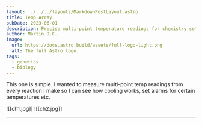 ```yaml
---
layout: ../../../layouts/MarkdownPostLayout.astro
title: Temp Array
pubDate: 2023-06-01
description: Precise multi-point temperature readings for chemistry setups.
author: Martin D.C.
image:
  url: https://docs.astro.build/assets/full-logo-light.png
  alt: The full Astro logo.
tags:
  - genetics
  - biology
---
```

This one is simple. I wanted to measure multi-point temp readings from every reaction I make so I can see how cooling works, set alarms for certain temperatures etc.

![[ch1.jpg]]
![[ch2.jpg]]

---